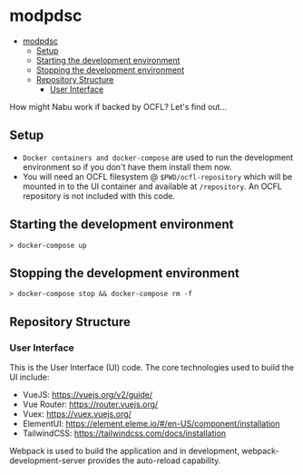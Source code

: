 # modpdsc

- [modpdsc](#modpdsc)
  - [Setup](#setup)
  - [Starting the development environment](#starting-the-development-environment)
  - [Stopping the development environment](#stopping-the-development-environment)
  - [Repository Structure](#repository-structure)
    - [User Interface](#user-interface)

How might Nabu work if backed by OCFL? Let's find out...

## Setup

-   `Docker containers and docker-compose` are used to run the development environment so if you don't have them install them now.
-   You will need an OCFL filesystem @ `$PWD/ocfl-repository` which will be mounted in to the UI container and available at `/repository`. An OCFL repository is not included with this code.

## Starting the development environment

```
> docker-compose up
```

## Stopping the development environment

```
> docker-compose stop && docker-compose rm -f
```

## Repository Structure

### User Interface

This is the User Interface (UI) code. The core technologies used to build the UI include:

-   VueJS: https://vuejs.org/v2/guide/
-   Vue Router: https://router.vuejs.org/
-   Vuex: https://vuex.vuejs.org/
-   ElementUI: https://element.eleme.io/#/en-US/component/installation
-   TailwindCSS: https://tailwindcss.com/docs/installation

Webpack is used to build the application and in development, webpack-development-server provides the auto-reload capability.
